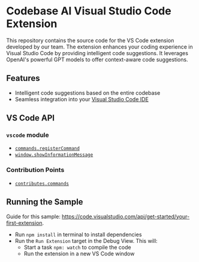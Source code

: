 # Codebase AI Visual Studio Code Extension

This repository contains the source code for the VS Code extension developed by our team. The extension enhances your coding experience in Visual Studio Code by providing intelligent code suggestions. It leverages OpenAI's powerful GPT models to offer context-aware code suggestions.

## Features

- Intelligent code suggestions based on the entire codebase
- Seamless integration into your [Visual Studio Code IDE](https://code.visualstudio.com)

## VS Code API

### `vscode` module

- [`commands.registerCommand`](https://code.visualstudio.com/api/references/vscode-api#commands.registerCommand)
- [`window.showInformationMessage`](https://code.visualstudio.com/api/references/vscode-api#window.showInformationMessage)

### Contribution Points

- [`contributes.commands`](https://code.visualstudio.com/api/references/contribution-points#contributes.commands)

## Running the Sample

Guide for this sample: https://code.visualstudio.com/api/get-started/your-first-extension.

- Run `npm install` in terminal to install dependencies
- Run the `Run Extension` target in the Debug View. This will:
  - Start a task `npm: watch` to compile the code
  - Run the extension in a new VS Code window
